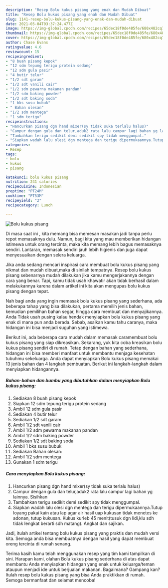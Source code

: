 ```yaml
---
description: "Resep Bolu kukus pisang yang enak dan Mudah Dibuat"
title: "Resep Bolu kukus pisang yang enak dan Mudah Dibuat"
slug: 1141-resep-bolu-kukus-pisang-yang-enak-dan-mudah-dibuat
date: 2021-05-04T03:37:24.477Z
image: https://img-global.cpcdn.com/recipes/65dec18f0de485fe/680x482cq70/bolu-kukus-pisang-foto-resep-utama.jpg
thumbnail: https://img-global.cpcdn.com/recipes/65dec18f0de485fe/680x482cq70/bolu-kukus-pisang-foto-resep-utama.jpg
cover: https://img-global.cpcdn.com/recipes/65dec18f0de485fe/680x482cq70/bolu-kukus-pisang-foto-resep-utama.jpg
author: Chase Evans
ratingvalue: 4.6
reviewcount: 15
recipeingredient:
- "8 buah pisang kepok"
- "12 sdm tepung terigu protein sedang"
- "12 sdm gula pasir"
- "4 butir telur"
- "1/2 sdt garam"
- "1/2 sdt vanili cair"
- "1/2 sdm pewarna makanan pandan"
- "1/2 sdm baking powder"
- "1/2 sdt baking soda"
- "1 bks susu bubuk"
- " Bahan olesan"
- "1/2 sdm mentega"
- "1 sdm terigu"
recipeinstructions:
- "Hancurkan pisang dgn hand mixer(sy tidak suka terlalu halus)"
- "Campur dengan gula dan telur,aduk2 rata lalu campur lagi bahan yg lainnya. Sisihkan"
- "Tambahkan terigu sedikit demi sedikit spy tidak menggumpal."
- "Siapkan wadah lalu olesi dgn mentega dan terigu dipermukaannya.Tutup loyang pakai kain atau lap agar air hasil uap kukusan tidak menetes ke adonan, tutup kukusan. Kukus kurleb 45 menit(tusuk dgn lidi,klu sdh tidak lengkat berarti sdh matang). Angkat dan sajikan."
categories:
- Resep
tags:
- bolu
- kukus
- pisang

katakunci: bolu kukus pisang 
nutrition: 241 calories
recipecuisine: Indonesian
preptime: "PT24M"
cooktime: "PT53M"
recipeyield: "2"
recipecategory: Lunch

---
```



![Bolu kukus pisang](https://img-global.cpcdn.com/recipes/65dec18f0de485fe/680x482cq70/bolu-kukus-pisang-foto-resep-utama.jpg)

Di masa  saat ini , kita memang bisa memesan masakan jadi tanpa perlu repot memasaknya dulu. Namun, bagi kita yang mau memberikan hidangan istimewa untuk orang tercinta, maka kita memang lebih bagus memasaknya sendiri. Lantaran, memasak sendiri jauh lebih higienis dan juga dapat menyesuaikan dengan selera keluarga.

Jika anda sedang mencari inspirasi cara membuat bolu kukus pisang yang nikmat dan mudah dibuat,maka di sinilah tempatnya. Resep bolu kukus pisang  sebenarnya mudah dilakukan jika kamu mengerjakannya dengan cara yang benar. Tapi, kamu tidak usah khawatir akan tidak berhasil dalam melakukannya 
karena dalam artikel ini kita akan mengupas bolu kukus pisang dengan tepat.  



Nah bagi anda yang ingin memasak bolu kukus pisang yang sederhana, ada beberapa tahap yang bisa dilakukan, pertama memilih jenis bahan, kemudian pemilihan bahan segar, hingga cara membuat dan menyajikannya. Anda Tidak usah pusing kalau hendak menyiapkan bolu kukus pisang yang enak di mana pun anda berada. Sebab, asalkan kamu  tahu caranya, maka hidangan ini bisa menjadi suguhan yang istimewa.

Berikut ini, ada beberapa cara mudah dalam memasak caramembuat bolu kukus pisang yang siap dikreasikan. Sekarang, yuk kita coba kreasikan bolu kukus pisang sendiri di rumah. Tetap dengan bahan yang sederhana, hidangan ini bisa memberi manfaat untuk membantu menjaga kesehatan tubuhmu sekeluarga. Anda dapat menyiapkan Bolu kukus pisang memakai 13 jenis bahan dan 4 langkah pembuatan. Berikut ini langkah-langkah dalam menyiapkan hidangannya.

<!--inarticleads1-->

##### Bahan-bahan dan bumbu yang dibutuhkan dalam menyiapkan Bolu kukus pisang:

1. Sediakan 8 buah pisang kepok
1. Siapkan 12 sdm tepung terigu protein sedang
1. Ambil 12 sdm gula pasir
1. Sediakan 4 butir telur
1. Sediakan 1/2 sdt garam
1. Ambil 1/2 sdt vanili cair
1. Ambil 1/2 sdm pewarna makanan pandan
1. Ambil 1/2 sdm baking powder
1. Sediakan 1/2 sdt baking soda
1. Ambil 1 bks susu bubuk
1. Sediakan  Bahan olesan:
1. Ambil 1/2 sdm mentega
1. Gunakan 1 sdm terigu




<!--inarticleads2-->

##### Cara menyiapkan Bolu kukus pisang:

1. Hancurkan pisang dgn hand mixer(sy tidak suka terlalu halus)
1. Campur dengan gula dan telur,aduk2 rata lalu campur lagi bahan yg lainnya. Sisihkan
1. Tambahkan terigu sedikit demi sedikit spy tidak menggumpal.
1. Siapkan wadah lalu olesi dgn mentega dan terigu dipermukaannya.Tutup loyang pakai kain atau lap agar air hasil uap kukusan tidak menetes ke adonan, tutup kukusan. Kukus kurleb 45 menit(tusuk dgn lidi,klu sdh tidak lengkat berarti sdh matang). Angkat dan sajikan.




Jadi, itulah artikel tentang  bolu kukus pisang  yang praktis dan mudah versi kita. Semoga anda bisa membuatnya dengan hasil yang dapat membuat oreng tercinta di rumah senang. 

Terima kasih kamu telah menggunakan resep yang tim kami tampilkan di sini. Harapan kami, olahan  Bolu kukus pisang sederhana di atas dapat membantu Anda menyiapkan hidangan yang enak untuk keluarga/teman ataupun menjadi ide untuk berjualan makanan. Bagaimana? Gampang kan? Itulah resep bolu kukus pisang yang bisa Anda praktikkan di rumah. Semoga bermanfaat dan selamat mencoba!

